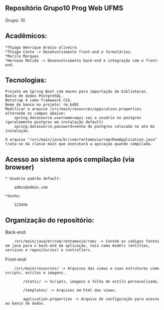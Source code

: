 ## Repositório Grupo10 Prog Web UFMS

 Grupo: 10

## Acadêmicos:

	*Thyago Henrique Araújo oliveira
	*Thiago Conte -> Desenvolvimento front-end e formulários.
	*Murilo Marques
	*Hernane Matida -> Desenvolvimento back-end e integração com o front-end.

## Tecnologias:

	Projeto em Spring Boot com maven para importação de bibliotecas.
	Banco de dados PostgreSQL.
	Botstrap 4 como framework CSS.
	Nome do banco no projeto: rm_bd01
	Modificar o arquivo /src/main/resources/appication.properties alterando os campos abaixo:
		spring.datasource.username=aqui vai o usuário no postgres (geralemente postgres em instalação default)
		spring.datasource.password=senha do postgres colocada no ato da instalação.
		
	O arquivo "/src/main/java/br/com/rentamovie/ram/RamApplication.java" trata-se da classe main que executará a apicação quando compilada.

## Acesso ao sistema após compilação (via browser)

	* Usuário padrão default:

		admin@admin.com

	*Senha:

		123456


## Organização do repositório:

Back-end:
	
		/src/main/java/br/com/rentamovie/ram/ -> Contém os códigos fontes em java para o back-end da aplicação, tais como models (entities, services e repositories) e controllers.
		
Front-end:
	
		/src/main/resources/ -> Arquivos das views e suas estruturas como scripts, estilos e imagens.
		
			/static/ -> Scripts, imagens e folha de estilo personalizada.
			
			/templates/ -> Arquivos em html das views.
			
			application.properties -> Arquivo de configuração para acesso ao banco de dados.
